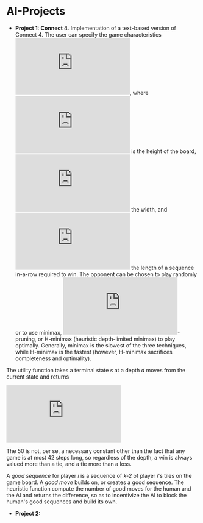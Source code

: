 # AI-Projects

- **Project 1: Connect 4**. Implementation of a text-based version of Connect 4. The user can specify the game characteristics ![equation](https://latex.codecogs.com/svg.latex?%28m%2Cn%2Ck%29), where ![equation](https://latex.codecogs.com/svg.latex?m) is the height of the board, ![equation](https://latex.codecogs.com/svg.latex?n) the width, and ![equation](https://latex.codecogs.com/svg.latex?k) the length of a sequence in-a-row required to win. The opponent can be chosen to play randomly or to use minimax, ![equation](https://latex.codecogs.com/svg.latex?%5Calpha%5Cbeta)-pruning, or H-minimax (heuristic depth-limited minimax) to play optimally. Generally, minimax is the slowest of the three techniques, while H-minimax is the fastest (however, H-minimax sacrifices completeness and optimality).

The utility function takes a terminal state *s* at a depth *d* moves from the current state and returns 

![equation](https://latex.codecogs.com/svg.latex?u%28s%2Cd%29%20%3D%20%5Cbegin%7Bcases%7D%2050%20-%20d%20%26%5Ctext%7Bif%20%5Ctextsc%7Boutcome%7D%28%7D%20s%7B%29%7D%20%3D%20%5Ctexttt%7BAIWIN%7D%20%5C%5C%20-50%20&plus;%20d%20%26%5Ctext%7Bif%20%5Ctextsc%7Boutcome%7D%28%7D%20s%7B%29%7D%20%3D%20%5Ctexttt%7BAILOSS%7D%20%5Cend%7Bcases%7D)

The 50 is not, per se, a necessary constant other than the fact that any game is at most 42 steps long, so regardless of the depth, a win is always valued more than a tie, and a tie more than a loss.

A *good sequence* for player *i* is a sequence of *k-2* of player *i*'s tiles on the game board. A *good move* builds on, or creates a good sequence. The heuristic function compute the number of good moves for the human and the AI and returns the difference, so as to incentivize the AI to block the human's good sequences and build its own.

- **Project 2:**
